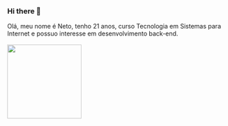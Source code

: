 ### Hi there 👋

Olá, meu nome é Neto, tenho 21 anos, curso Tecnologia em Sistemas para Internet e possuo interesse em desenvolvimento back-end.
<br><br>
<img height="170px" src="https://github-readme-stats.vercel.app/api/top-langs/?username=aristidesjbn&layout=compact&theme=highcontrast&count_private=true"/>


